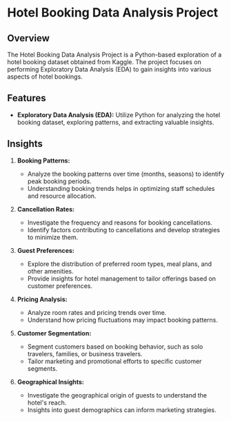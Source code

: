 # Hotel Booking Data Analysis Project

## Overview

The Hotel Booking Data Analysis Project is a Python-based exploration of a hotel booking dataset obtained from Kaggle. The project focuses on performing Exploratory Data Analysis (EDA) to gain insights into various aspects of hotel bookings.

## Features

- **Exploratory Data Analysis (EDA):** Utilize Python for analyzing the hotel booking dataset, exploring patterns, and extracting valuable insights.

## Insights

1. **Booking Patterns:**
   - Analyze the booking patterns over time (months, seasons) to identify peak booking periods.
   - Understanding booking trends helps in optimizing staff schedules and resource allocation.

2. **Cancellation Rates:**
   - Investigate the frequency and reasons for booking cancellations.
   - Identify factors contributing to cancellations and develop strategies to minimize them.

3. **Guest Preferences:**
   - Explore the distribution of preferred room types, meal plans, and other amenities.
   - Provide insights for hotel management to tailor offerings based on customer preferences.

4. **Pricing Analysis:**
   - Analyze room rates and pricing trends over time.
   - Understand how pricing fluctuations may impact booking patterns.

5. **Customer Segmentation:**
   - Segment customers based on booking behavior, such as solo travelers, families, or business travelers.
   - Tailor marketing and promotional efforts to specific customer segments.

6. **Geographical Insights:**
   - Investigate the geographical origin of guests to understand the hotel's reach.
   - Insights into guest demographics can inform marketing strategies.
